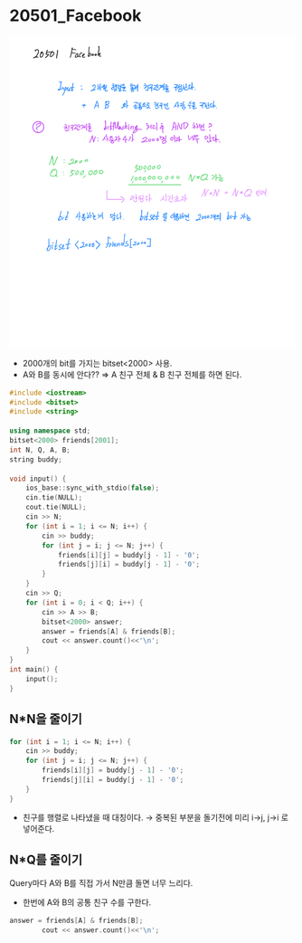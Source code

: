 # 20501_Facebook

![20501_Facebook%20c4d78bd4b36244e08533d698947028e3/20501_Facebook.png](20501_Facebook%20c4d78bd4b36244e08533d698947028e3/20501_Facebook.png)

- 2000개의 bit를 가지는 bitset<2000> 사용.
- A와 B를 동시에 안다?? ⇒ A 친구 전체 & B 친구 전체를 하면 된다.

```cpp
#include <iostream>
#include <bitset>
#include <string>

using namespace std;
bitset<2000> friends[2001];
int N, Q, A, B;
string buddy;

void input() {
	ios_base::sync_with_stdio(false);
	cin.tie(NULL);
	cout.tie(NULL);
	cin >> N;
	for (int i = 1; i <= N; i++) {
		cin >> buddy;
		for (int j = i; j <= N; j++) {
			friends[i][j] = buddy[j - 1] - '0';
			friends[j][i] = buddy[j - 1] - '0';
		}
	}
	cin >> Q;
	for (int i = 0; i < Q; i++) {
		cin >> A >> B;
		bitset<2000> answer;
		answer = friends[A] & friends[B];
		cout << answer.count()<<'\n';
	}
}
int main() {
	input();
}
```

## N*N을 줄이기

```cpp
for (int i = 1; i <= N; i++) {
	cin >> buddy;
	for (int j = i; j <= N; j++) {
		friends[i][j] = buddy[j - 1] - '0';
		friends[j][i] = buddy[j - 1] - '0';
	}
}
```

- 친구를 행렬로 나타냈을 때 대칭이다.
→ 중복된 부분을 돌기전에 미리 i→j,  j→i 로 넣어준다.

## N*Q를 줄이기

Query마다 A와 B를 직접 가서 N만큼 돌면 너무 느리다.

- 한번에 A와 B의 공통 친구 수를 구한다.

```cpp
answer = friends[A] & friends[B];
		cout << answer.count()<<'\n';
```